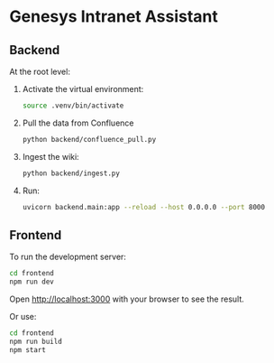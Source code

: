 # Genesys Intranet Assistant

## Backend

At the root level:

1. Activate the virtual environment:

   ```bash
   source .venv/bin/activate
   ```

2. Pull the data from Confluence

   ```bash
   python backend/confluence_pull.py
   ```

3. Ingest the wiki:

   ```bash
   python backend/ingest.py
   ```

4. Run:

   ```bash
   uvicorn backend.main:app --reload --host 0.0.0.0 --port 8000
   ```

## Frontend

To run the development server:

```bash
cd frontend
npm run dev
```

Open [http://localhost:3000](http://localhost:3000) with your browser to see the result.

Or use:

```bash
cd frontend
npm run build
npm start
```
